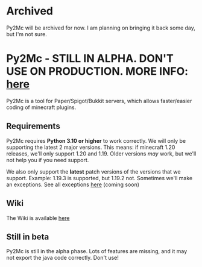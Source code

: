 # Archived
Py2Mc will be archived for now. I am planning on bringing it back some day, but I'm not sure.

# Py2Mc - STILL IN ALPHA. DON'T USE ON PRODUCTION. MORE INFO: [here](#still-in-beta)
Py2Mc is a tool for Paper/Spigot/Bukkit servers, which allows faster/easier coding of minecraft plugins. 

## Requirements
Py2Mc requires **Python 3.10 or higher** to work correctly. We will only be supporting the latest 2 major versions. This means: if minecraft 1.20 releases,
we'll only support 1.20 and 1.19. Older versions *may* work, but we'll not help you if you need support.

We also only support the **latest** patch versions of the versions that we support. Example: 1.19.3 is supported, but 1.19.2 not. Sometimes we'll make an exceptions.
See all exceptions [here](#) (coming soon)

## Wiki
The Wiki is available [here](https://github.com/snackbag-net/Py2Mc/wiki)

## Still in beta
Py2Mc is still in the alpha phase. Lots of features are missing, and it may not export the java code correctly. Don't use!
